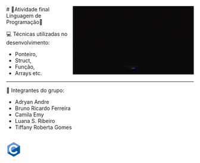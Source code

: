 <img src = "giphy_programming.gif" width = "325px" align = "right">
# 👾Atividade final Linguagem de Programação👾
 
💻 Técnicas utilizadas no desenvolvimento: 
- Ponteiro, 
- Struct, 
- Função, 
- Arrays etc.
---
📌 Integrantes do grupo:
- Adryan Andre
- Bruno Ricardo Ferreira
- Camila Emy
- Luana S. Ribeiro
- Tiffany Roberta Gomes

<div>
<br>
  <img src="https://github.com/devicons/devicon/blob/master/icons/c/c-original.svg" title="C" alt="C" width="40" height="40"/>&nbsp;
</div>
